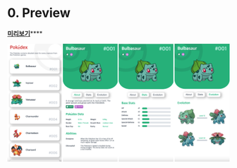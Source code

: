 # 0. Preview

[**미리보기**](https://shindongri-pokedex.netlify.app/)\*\*\*\*

![](../.gitbook/assets/image%20%282%29.png)

